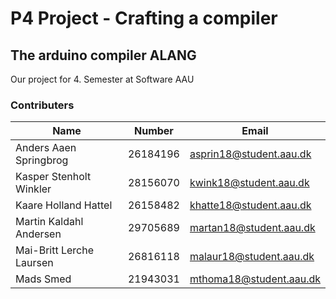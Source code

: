 # P4 Project - Crafting a compiler
## The arduino compiler ALANG
Our project for 4. Semester at Software AAU


### Contributers
| Name | Number | Email |
|------|--------|-------|
|Anders Aaen Springbrog|26184196|asprin18@student.aau.dk|
|Kasper Stenholt Winkler |28156070|kwink18@student.aau.dk|
|Kaare Holland Hattel |26158482|khatte18@student.aau.dk|
|Martin Kaldahl Andersen |29705689|martan18@student.aau.dk|
|Mai-Britt Lerche Laursen |26816118|malaur18@student.aau.dk|
|Mads Smed |21943031| mthoma18@student.aau.dk|

